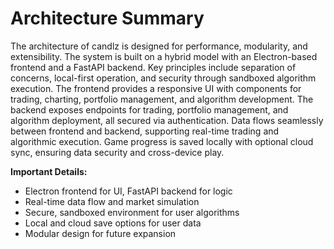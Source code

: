 # Architecture Summary

The architecture of candlz is designed for performance, modularity, and extensibility. The system is built on a hybrid model with an Electron-based frontend and a FastAPI backend. Key principles include separation of concerns, local-first operation, and security through sandboxed algorithm execution. The frontend provides a responsive UI with components for trading, charting, portfolio management, and algorithm development. The backend exposes endpoints for trading, portfolio management, and algorithm deployment, all secured via authentication. Data flows seamlessly between frontend and backend, supporting real-time trading and algorithmic execution. Game progress is saved locally with optional cloud sync, ensuring data security and cross-device play.

**Important Details:**

- Electron frontend for UI, FastAPI backend for logic
- Real-time data flow and market simulation
- Secure, sandboxed environment for user algorithms
- Local and cloud save options for user data
- Modular design for future expansion
